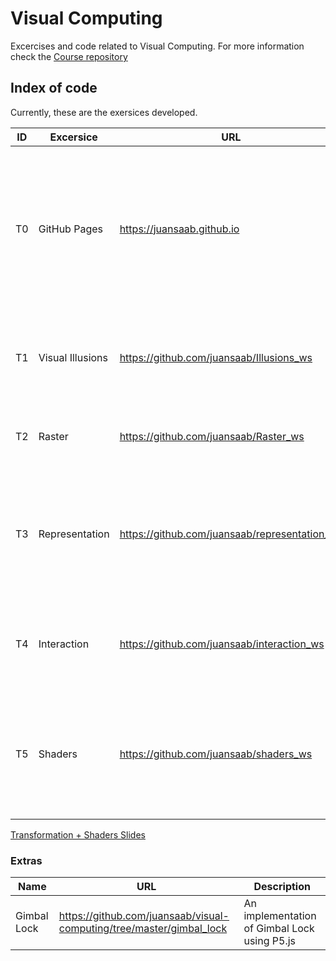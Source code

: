 # Visual Computing
Excercises and code related to Visual Computing. For more information check the [Course repository](https://github.com/VisualComputing)

## Index of code
Currently, these are the exersices developed.

| ID | Excersice | URL | Description |
| -- | -- | -- | -- |
| T0 | GitHub Pages | https://juansaab.github.io | Build your own website using GitHub pages, mine was created using Ghost. Read more about [How to create your own Medium like blog on GitHub Pages using Ghost](https://juansaab.github.io/how-to-create-your-own-medium-like-blog-on-github-pages-using-ghost/index.html) |
| T1 | Visual Illusions |  https://github.com/juansaab/Illusions_ws | Implementation of six visual illusions. Read more about it on [Optical illusions using P5.js](https://juansaab.github.io/optical-illusions-using-p5-js/) |
| T2 | Raster | https://github.com/juansaab/Raster_ws | Implementation of a raster function using barycentric coordinates. |
| T3 | Representation | https://github.com/juansaab/representation_ws | Rendering a flock of boids using VertexVertex and WingedEdge representation with both retained and direct modes. |
| T4 | Interaction | https://github.com/juansaab/interaction_ws | Using an emotion detection algorythm to control an scene. p5js + clmtrackr | 
| T5 | Shaders |https://github.com/juansaab/shaders_ws | Benchmark entre la implementación por software y la de shaders de varias máscaras de convolución aplicadas a imágenes |

[Transformation + Shaders Slides](https://docs.google.com/presentation/d/10zoZnaBD3ZQvtfWP6fMsehTHnavFheXAhOJhT2rOiIw/edit?usp=sharing)

### Extras
| Name | URL | Description |
| -- | -- | -- |
| Gimbal Lock | https://github.com/juansaab/visual-computing/tree/master/gimbal_lock | An implementation of Gimbal Lock using P5.js |
